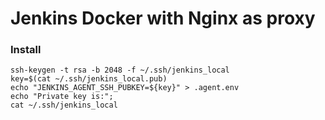 # Jenkins Docker with Nginx as proxy

### Install
```
ssh-keygen -t rsa -b 2048 -f ~/.ssh/jenkins_local
key=$(cat ~/.ssh/jenkins_local.pub)
echo "JENKINS_AGENT_SSH_PUBKEY=${key}" > .agent.env
echo "Private key is:";
cat ~/.ssh/jenkins_local
```
